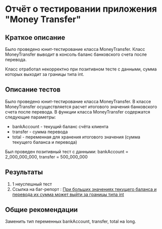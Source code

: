 # Отчёт о тестировании приложения "Money Transfer"

## Краткое описание
Было проведено юнит-тестирование класса MoneyTransfer. Класс MoneyTransfer выводит в консоль баланс банковского счета после перевода.

Класс отработал некорректно при позитивном тесте с данными, сумма которых выходит за границы типа int.

## Описание тестов
Было проведено юнит-тестирование класса MoneyTransfer. В классе MoneyTransfer осуществляется расчет итогового значения банковского счета после перевода.
В функции класса MoneyTransfer содержатся следующие параметры: 
* bankAccount - текущий баланс счёта клиента 
* transfer - сумма перевода
* total - переменная для хранения итогового значения (сумма текущего баланса и перевода)

Был проведен позитивный тест c данными: bankAccount = 2_000_000_000, transfer = 500_000_000
                                                       
## Результаты
1. 1 неуспешный тест
2. Ссылка на баг-репорт : [При больших значениях текущего баланса и перевода их сумма может выйти за границы типа int](https://github.com/alfiiasharipova/MoneyTransferTest/issues/1)

## Общие рекомендации
Заменить тип переменных bankAccount, transfer, total на long.
